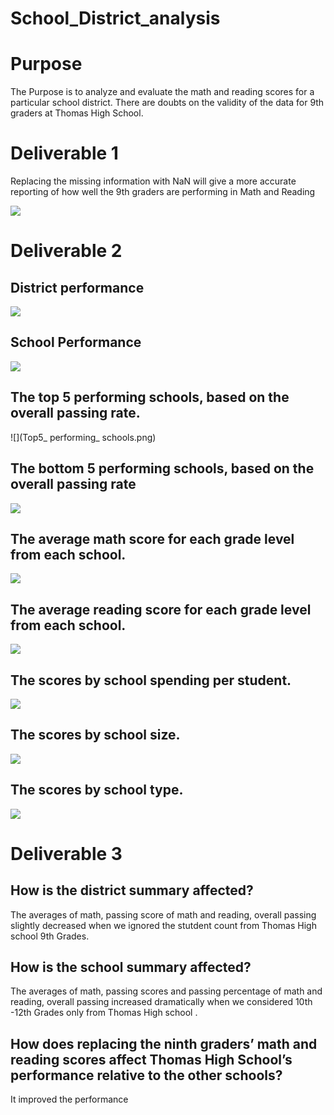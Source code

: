 # School_District_analysis

# Purpose
The Purpose is to analyze and evaluate the math and reading scores for a particular school district. There are doubts on the validity of the data for 9th graders at Thomas High School. 

# Deliverable 1 

Replacing the missing information with NaN will give a more accurate reporting of how well the 9th graders are performing in Math and Reading

![](Capture.PNG)


# Deliverable 2

## District performance 
![](District_Performance.png)

## School Performance 
![](Capture.PNG)

## The top 5 performing schools, based on the overall passing rate.
![](Top5_ performing_ schools.png)

## The bottom 5 performing schools, based on the overall passing rate
![](Bottom_5_performing_schools.png)

## The average math score for each grade level from each school.
![](Average_math_score.png)

## The average reading score for each grade level from each school.
![](Average_reading_score.png)

## The scores by school spending per student.
![](School_by_spending.png)

## The scores by school size.
![](Score_by_school_size.png)

## The scores by school type.
![](Score_by_school_type.png)


# Deliverable 3

## How is the district summary affected? 
The averages of math, passing score of math and reading, overall passing slightly decreased when we ignored the stutdent count from Thomas High school 9th Grades.

## How is the school summary affected?
The averages of math, passing scores and passing percentage of math and reading, overall passing increased dramatically when we considered 10th -12th Grades only from Thomas High school .

## How does replacing the ninth graders’ math and reading scores affect Thomas High School’s performance relative to the other schools?

It improved the performance 




